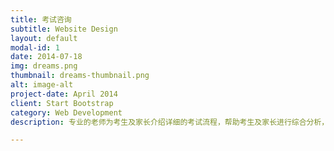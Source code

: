 ```yaml
---
title: 考试咨询
subtitle: Website Design
layout: default
modal-id: 1
date: 2014-07-18
img: dreams.png
thumbnail: dreams-thumbnail.png
alt: image-alt
project-date: April 2014
client: Start Bootstrap
category: Web Development
description: 专业的老师为考生及家长介绍详细的考试流程，帮助考生及家长进行综合分析，根据学生自身条件、专业水平、文化课成绩、生源所在地、意向报考院校等因素进行量身设计，选择适合学生的学校及专业方向。为考生考试提供便捷。

---
```

